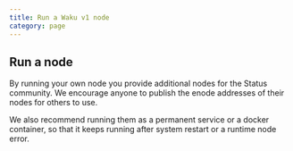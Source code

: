 ```yaml
---
title: Run a Waku v1 node
category: page
---
```

## Run a node
By running your own node you provide additional nodes for the Status community. We encourage anyone to publish the enode addresses of their nodes for others to use.

We also recommend running them as a permanent service or a docker container, so that it keeps running after system restart or a runtime node error.
